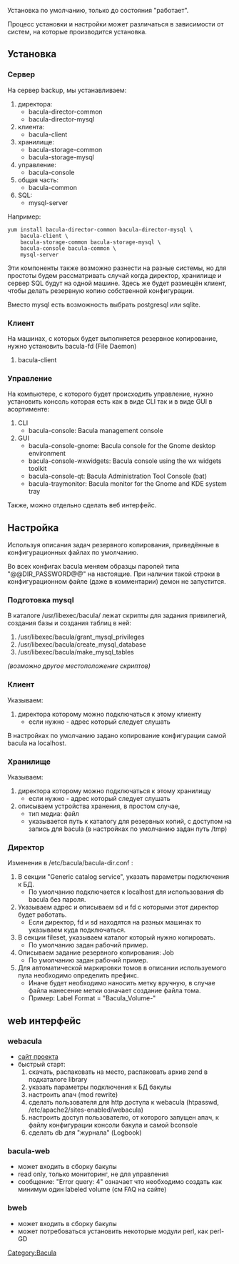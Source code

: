 Установка по умолчанию, только до состояния "работает".

Процесс установки и настройки может различаться в зависимости от систем,
на которые производится установка.

## Установка

### Сервер

На сервер backup, мы устанавливаем:

1.  директора:
      - bacula-director-common
      - bacula-director-mysql
2.  клиента:
      - bacula-client
3.  хранилище:
      - bacula-storage-common
      - bacula-storage-mysql
4.  управление:
      - bacula-console
5.  общая часть:
      - bacula-common
6.  SQL:
      - mysql-server

Например:

    yum install bacula-director-common bacula-director-mysql \
        bacula-client \
        bacula-storage-common bacula-storage-mysql \
        bacula-console bacula-common \
        mysql-server

Эти компоненты также возможно разнести на разные системы, но для
простоты будем рассматривать случай когда директор, хранилище и
сервер SQL будут на одной машине. Здесь же будет размещён клиент, чтобы
делать резервную копию собственной конфигурации.

Вместо mysql есть возможность выбрать postgresql или sqlite.

### Клиент

На машинах, с которых будет выполняется резервное копирование, нужно
установить bacula-fd (File Daemon)

1.  bacula-client

### Управление

На компьютере, с которого будет происходить управление, нужно установить
консоль которая есть как в виде CLI так и в виде GUI в асортименте:

1.  CLI
      - bacula-console: Bacula management console
2.  GUI
      - bacula-console-gnome: Bacula console for the Gnome desktop
        environment
      - bacula-console-wxwidgets: Bacula console using the wx widgets
        toolkit
      - bacula-console-qt: Bacula Administration Tool Console (bat)
      - bacula-traymonitor: Bacula monitor for the Gnome and KDE system
        tray

Также, можно отдельно сделать веб интерфейс.

## Настройка

Используя описания задач резервного копирования, приведённые в
конфигурационных файлах по умолчанию.

Во всех конфигах bacula меняем образцы паролей типа "@@DIR_PASSWORD@@"
на настоящие. При наличии такой строки в конфигурационном файле (даже в
комментарии) демон не запустится.

### Подготовка mysql

В каталоге /usr/libexec/bacula/ лежат скрипты для задания привилегий,
создания базы и создания таблиц в ней:

1.  /usr/libexec/bacula/grant_mysql_privileges
2.  /usr/libexec/bacula/create_mysql_database
3.  /usr/libexec/bacula/make_mysql_tables

*(возможно другое местоположение скриптов)*

### Клиент

Указываем:

1.  директора которому можно подключаться к этому клиенту
      - если нужно - адрес который следует слушать

В настройках по умолчанию задано копирование конфигурации самой bacula
на localhost.

### Хранилище

Указываем:

1.  директора которому можно подключаться к этому хранилищу
      - если нужно - адрес который следует слушать
2.  описываем устройства хранения, в простом случае,
      - тип медиа: файл
      - указывается путь к каталогу для резервных копий, с доступом на
        запись для bacula (в настройках по умолчанию задан путь /tmp)

### Директор

Изменения в /etc/bacula/bacula-dir.conf :

1.  В секции "Generic catalog service", указать параметры подключения к
    БД.
      - По умолчанию подключается к localhost для использования db
        bacula без пароля.
2.  Указываем адрес и описываем sd и fd с которыми этот директор будет
    работать.
      - Если директор, fd и sd находятся на разных машинах то указываем
        куда подключаться.
3.  В секции fileset, указываем каталог который нужно копировать.
      - По умолчанию задан рабочий пример.
4.  Описываем задание резервного копирования: Job
      - По умолчанию задан рабочий пример.
5.  Для автоматической маркировки томов в описании используемого пула
    необходимо определить префикс.
      - Иначе будет необходимо наносить метку вручную, в случае файла
        нанесение метки означает создание файла тома.
      - Пример:
            Label Format = "Bacula_Volume-"

## web интерфейс

### webacula

  - [сайт проекта](http://sourceforge.net/projects/webacula/)
  - быстрый старт:
    1.  скачать, распаковать на место, распаковать архив zend в
        подкаталоге library
    2.  указать параметры подключения к БД бакулы
    3.  настроить апач (mod rewrite)
    4.  сделать пользователя для http доступа к webacula (htpasswd,
        /etc/apache2/sites-enabled/webacula)
    5.  настроить доступ пользователю, от которого запущен апач, к файлу
        конфигурации консоли бакула и самой bconsole
    6.  сделать db для "журнала" (Logbook)

### bacula-web

  - может входить в сборку бакулы
  - read only, только мониторинг, не для управления
  - сообщение: "Error query: 4" означает что необходимо создать как
    минимум один labeled volume (см FAQ на сайте)

### bweb

  - может входить в сборку бакулы
  - может потребоваться установить некоторые модули perl, как perl-GD

[Category:Bacula](Category:Bacula)